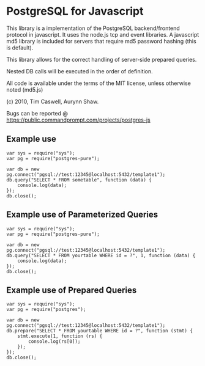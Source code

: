 # PostgreSQL for Javascript

This library is a implementation of the PostgreSQL backend/frontend protocol in javascript.
It uses the node.js tcp and event libraries.  A javascript md5 library is included for servers that require md5 password hashing (this is default).

This library allows for the correct handling of server-side prepared queries.

Nested DB calls will be executed in the order of definition. 

All code is available under the terms of the MIT license, unless otherwise noted (md5.js)

(c) 2010, Tim Caswell, Aurynn Shaw.

Bugs can be reported @ https://public.commandprompt.com/projects/postgres-js

## Example use

	var sys = require("sys");
	var pg = require("postgres-pure");

    var db = new pg.connect("pgsql://test:12345@localhost:5432/template1");
	db.query("SELECT * FROM sometable", function (data) {
        console.log(data);
	});
	db.close();

## Example use of Parameterized Queries

    var sys = require("sys");
    var pg = require("postgres-pure");
    
    var db = new pg.connect("pgsql://test:12345@localhost:5432/template1");
    db.query("SELECT * FROM yourtable WHERE id = ?", 1, function (data) {
        console.log(data);
    });
    db.close();

## Example use of Prepared Queries

    var sys = require("sys");
    var pg = require("postgres");
    
    var db = new pg.connect("pgsql://test:12345@localhost:5432/template1");
    db.prepare("SELECT * FROM yourtable WHERE id = ?", function (stmt) {
        stmt.execute(1, function (rs) {
            console.log(rs[0]);
        });
    });
    db.close();